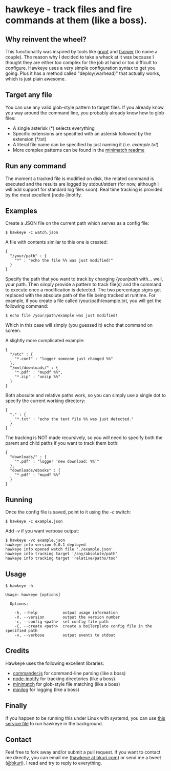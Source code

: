 # hawkeye - track files and fire commands at them (like a boss).

Why reinvent the wheel?
-----------------------
This functionality was inspired by tools like [grunt][1] and [fsniper][2] (to name a couple). The reason why I decided to take a whack at it was because I thought they are either too complex for the job at hand or too difficult to configure. Hawkeye uses a very simple configuration syntax to get you going. Plus it has a method called "deploy(warhead)" that actually works, which is just plain awesome.

Target any file
---------------
You can use any valid glob-style pattern to target files. If you already know you way around the command line, you probably already know how to glob files:

* A single asterisk (\*) selects everything
* Specific extensions are specified with an asterisk followed by the extension (\*.txt)
* A literal file name can be specified by just naming it (i.e. *example.txt*)
* More complex patterns can be found in the [minimatch readme][3]

Run any command
---------------
The moment a tracked file is modified on disk, the related command is executed and the results are logged by stdout/stderr (for now, although I will add support for standard log files soon). Real time tracking is provided by the most excellent [node-]inotify.

Examples
--------
Create a JSON file on the current path which serves as a config file:

    $ hawkeye -C watch.json

A file with contents similar to this one is created:

    {
      "/your/path" : {
        "*" : "echo the file %% was just modified!"
      }
    }

Specify the path that you want to track by changing */your/path* with... well, your path. Then simply provide a pattern to track file(s) and the command to execute once a modification is detected. The two percentage signs get replaced with the absolute path of the file being tracked at runtime. For example, if you create a file called /your/path/example.txt, you will get the following command:

    $ echo file /your/path/example was just modified!

Which in this case will simply (you guessed it) echo that command on screen.

A slightly more complicated example:

    {
      "/etc" : {
        "*.conf" : "logger someone just changed %%"
      },
      "/mnt/downloads/" : {
        "*.pdf" : "mupdf %%",
        "*.zip" : "unzip %%"
      }
    }

Both abosulte and relative paths work, so you can simply use a single dot to specify the current working directory:

    {
      "." : {
        "*.txt" : "echo the text file %% was just detected."
      }
    }

The tracking is NOT made recursively, so you will need to specify both the parent and child paths if you want to track them both:

    {
      "downloads/" : {
        "*.pdf" : "logger 'new download: %%'"
      },
      "downloads/ebooks" : {
        "*.pdf" : "mupdf %%"
      }
    }

Running
-------
Once the config file is saved, point to it using the *-c* switch:

    $ hawkeye -c example.json

Add *-v* if you want verbose output:

    $ hawkeye -vc example.json
    hawkeye info version 0.0.1 deployed
    hawkeye info opened watch file './example.json'
    hawkeye info tracking target '/any/absolute/path'
    hawkeye info tracking target 'relative/paths/too'

Usage
-----
    $ hawkeye -h

    Usage: hawkeye [options]

      Options:

        -h, --help           output usage information
        -V, --version        output the version number
        -c, --config <path>  set config file path
        -C, --create <path>  create a boilerplate config file in the specified path
        -v, --verbose        output events to stdout

Credits
-------
Hawkeye uses the following excellent libraries:

* [commander.js][3] for command-line parsing (like a boss)
* [node-inotify][4] for tracking directories (like a boss)
* [minimatch][5] for glob-style file matching (like a boss)
* [minilog][6] for logging (like a boss)

Finally
-------
If you happen to be running this under Linux with systemd, you can use [this service file][7] to run hawkeye in the background.

Contact
-------
Feel free to fork away and/or submit a pull request. If you want to contact me directly, you can email me ([hawkeye at bkuri.com][8]) or send me a tweet ([@bkuri][9]). I read and try to reply to everything.

[1]: http://gruntjs.com                          "Grunt website"
[2]: https://github.com/l3ib/fsniper             "fsniper"
[3]: https://github.com/visionmedia/commander.js "Commander.js"
[4]: https://github.com/c4milo/node-inotify      "node-inotify"
[5]: https://github.com/isaacs/minimatch         "minimatch"
[6]: https://github.com/mixu/minilog             "minilog"
[7]: https://dropbox.com/                        "systemd service file"
[8]: mailto:hawkeye@bkuri.com                    "e-mail me"
[9]: https://twitter.com/bkuri                   "tweet tweet"
